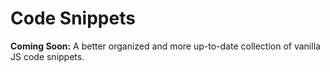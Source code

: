 # Code Snippets

**Coming Soon:** A better organized and more up-to-date collection of vanilla JS code snippets.